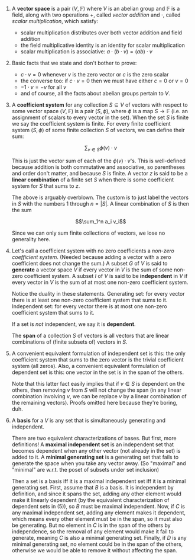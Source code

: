 1. A **vector space** is a pair $(V, \mathbb{F})$ where $V$ is an abelian group and $\mathbb{F}$ is a field, along with two operations $+$, called *vector addition* and $\cdot$, called *scalar multiplication*, which satisfy:

     - scalar multiplication distributes over both vector addition and field addition
     - the field multiplicative identity is an identity for scalar multiplication
     - scalar multiplication is associative: $a \cdot (b \cdot v) = (ab) \cdot v$

2. Basic facts that we state and don't bother to prove:

     - $c \cdot v = 0$ whenever $v$ is the zero vector or $c$ is the zero scalar
     - the converse too: if $c \cdot v = 0$ then we must have either $c = 0$ or $v = 0$
     - $-1 \cdot v = -v$ for all $v$
     - and of course, all the facts about abelian groups pertain to $V$.

3. A **coefficient system** for any collection $S \subseteq V$ of vectors with respect to some vector space $(V, \mathbb{F})$ is a pair $(S, \phi)$, where $\phi$ is a map $S \to \mathbb{F}$ (i.e. an assignment of scalars to every vector in the set). When the set $S$ is finite we say the coefficient system is finite. For every finite coefficient system $(S, \phi)$ of some finite collection $S$ of vectors, we can define their sum:

    $$\sum_{v \in S} \phi(v) \cdot v$$

    This is just the vector sum of each of the $\phi(v) \cdot v$'s. This is well-defined because addition is both commutative and associative, so parentheses and order don't matter, and because $S$ is finite. A vector $z$ is said to be a **linear combination** of a finite set $S$ when there is some coefficient system for $S$ that sums to $z$.

    The above is arguably overblown. The custom is to just label the vectors in $S$ with the numbers $1$ through $n = |S|$. A linear combination of $S$ is then the sum
    
    $$\sum_1^n a_i v_i$$

    Since we can only sum finite collections of vectors, we lose no generality here.

4. Let's call a coefficient system with no zero coefficients a *non-zero coefficient system*. (Needed because adding a vector with a zero coefficient does not change the sum.) A subset $G$ of $V$ is said to **generate** a vector space $V$ if every vector in $V$ is the sum of some non-zero coefficient system. A subset $I$ of $V$ is said to be **independent** in $V$ if every vector in $V$ is the sum of at most one non-zero coefficient system.

    Notice the duality in these statements. Generating set: for every vector there is at least one non-zero coefficient system that sums to it. Independent set: for every vector there is at most one non-zero coefficient system that sums to it.

    If a set is *not* independent, we say it is **dependent**.

    The **span** of a collection $S$ of vectors is all vectors that are linear combinations of (finite subsets of) vectors in $S$.

5. A convenient equivalent formulation of independent set is this: the only coefficient system that sums to the zero vector is the trivial coefficient system (all zeros). Also, a convenient equivalent formulation of dependent set is this: one vector in the set is in the span of the others. 

    Note that this latter fact easily implies that if $v \in S$ is dependent on the others, then removing $v$ from $S$ will not change the span (in any linear combination involving $v$, we can be replace $v$ by a linear combination of the remaining vectors). Proofs omitted here because they're boring, duh.

6. A **basis** for a $V$ is any set that is simultaneously generating and independent.

    There are two equivalent characterizations of bases. But first, more definitions! A **maximal independent set** is an independent set that becomes dependent when any other vector (not already in the set) is added to it. A **minimal generating set** is a generating set that fails to generate the space when you take any vector away. (So "maximal" and "minimal" are w.r.t. the poset of subsets under set inclusion)

    Then a set is a basis iff it is a maximal independent set iff it is a minimal generating set. First, assume that $B$ is a basis. It is independent by definition, and since it spans the set, adding any other element would make it linearly dependent (by the equivalent characterization of dependent sets in (5)), so $B$ must be maximal independent. Now, if $C$ is any maximal independent set, adding any element makes it dependent, which means every other element must be in the span, so it must also be generating. But no element in $C$ is in the span of the others by independence, so the removal of any element would make it fail to generate, meaning $C$ is also a minimal generating set. Finally, if $D$ is any minimal generating set, no element could be in the span of the others, otherwise we would be able to remove it without affecting the span.
